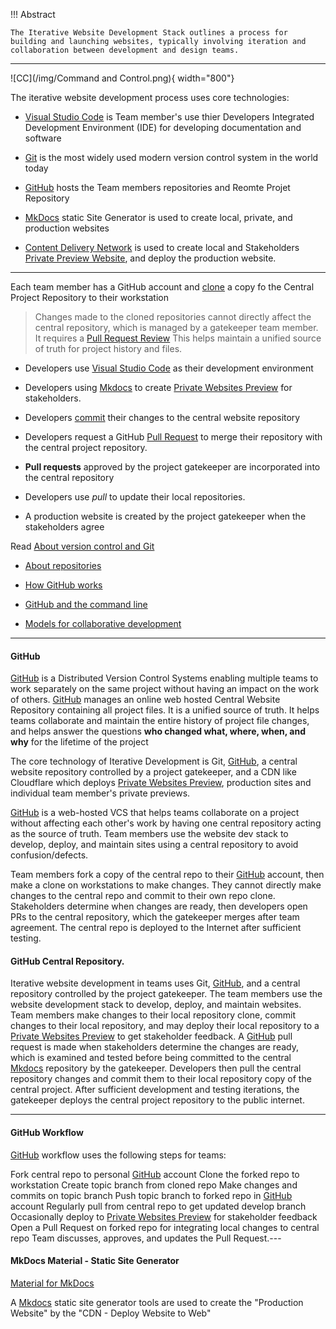 
!!! Abstract 

	The Iterative Website Development Stack outlines a process for building and launching websites, typically involving iteration and collaboration between development and design teams.

---


![CC](/img/Command and Control.png){ width="800"}


The iterative website development process uses core technologies:

- [Visual Studio Code](vscode.md) is Team member's use thier Developers Integrated Development Environment (IDE) for developing documentation and software
  
- [Git](git.md) is the most widely used modern version control system in the world today

- [GitHub](github.md) hosts the Team members repositories and Reomte Projet Repository

- [MkDocs](mkdocs.md) static Site Generator is used to create local, private, and production websites

- [Content Delivery Network](deploy.md) is used to create local and Stakeholders [Private Preview Website](preview.md), and deploy the production website.

---

Each team member has a GitHub account and [clone](git.md#clone) a copy fo the Central Project Repository to their workstation


  >Changes made to the cloned repositories cannot directly affect the central repository, which is managed by a gatekeeper team member. It requires a [Pull Request Review](https://docs.github.com/en/pull-requests/collaborating-with-pull-requests/reviewing-changes-in-pull-requests/about-pull-request-reviews) This helps maintain a unified source of truth for project history and files.

- Developers use [Visual Studio Code](vscode.md) as their development environment
  
- Developers using [Mkdocs](https://www.mkdocs.org) to create [Private Websites Preview](preview.md) for stakeholders.

- Developers [commit](git.md#commit) their changes to the central website repository

- Developers request a GitHub [Pull Request](https://docs.github.com/en/pull-requests/collaborating-with-pull-requests/reviewing-changes-in-pull-requests/about-pull-request-reviews) to merge their repository with the central project repository.

- **Pull requests** approved by the project gatekeeper are incorporated into the central repository

- Developers use *pull* to update their local repositories.

- A production website is created by the project gatekeeper when the stakeholders agree


Read [About version control and Git](https://docs.github.com/en/get-started/using-git/about-git#about-version-control-and-git) 

- [About repositories](https://docs.github.com/en/get-started/using-git/about-git#about-repositories)

- [How GitHub works](https://docs.github.com/en/get-started/using-git/about-git#how-github-works)

- [GitHub and the command line](https://docs.github.com/en/get-started/using-git/about-git#github-and-the-command-line)

- [Models for collaborative development](https://docs.github.com/en/get-started/using-git/about-git#about-version-control-and-git)

---

#### GitHub

[GitHub](github.md) is a Distributed Version Control Systems enabling multiple teams to work separately on the same project without having an impact on the work of others. [GitHub](github.md) manages an online web hosted Central Website Repository containing all project files. It is a unified source of truth. It helps teams collaborate and maintain the entire history of project file changes, and helps answer the questions **who changed what, where, when, and why** for the lifetime of the project

The core technology of Iterative Development is Git, [GitHub](github.md), a central website repository controlled by a project gatekeeper, and a CDN like Cloudflare which deploys [Private Websites Preview](preview.md), production sites and individual team member's private previews.

[GitHub](github.md) is a web-hosted VCS that helps teams collaborate on a project without affecting each other's work by having one central repository acting as the source of truth. Team members use the website dev stack to develop, deploy, and maintain sites using a central repository to avoid confusion/defects.

Team members fork a copy of the central repo to their [GitHub](github.md) account, then make a clone on workstations to make changes. They cannot directly make changes to the central repo and commit to their own repo clone. Stakeholders determine when changes are ready, then developers open PRs to the central repository, which the gatekeeper merges after team agreement. The central repo is deployed to the Internet after sufficient testing.

#### GitHub Central Repository.  

Iterative website development in teams uses Git, [GitHub](github.md), and a central repository controlled by the project gatekeeper. The team members use the website development stack to develop, deploy, and maintain websites. Team members make changes to their local repository clone, commit changes to their local repository, and may deploy their local repository to a [Private Websites Preview](preview.md) to get stakeholder feedback. A [GitHub](github.md) pull request is made when stakeholders determine the changes are ready, which is examined and tested before being committed to the central [Mkdocs](https://www.mkdocs.org) repository by the gatekeeper. Developers then pull the central repository changes and commit them to their local repository copy of the central project. After sufficient development and testing iterations, the gatekeeper deploys the central project repository to the public internet.

---

#### GitHub Workflow

[GitHub](github.md) workflow uses the following steps for teams:

Fork central repo to personal [GitHub](github.md) account
Clone the forked repo to workstation
Create topic branch from cloned repo
Make changes and commits on topic branch
Push topic branch to forked repo in [GitHub](github.md) account
Regularly pull from central repo to get updated develop branch
Occasionally deploy to [Private Websites Preview](preview.md) for stakeholder feedback
Open a Pull Request on forked repo for integrating local changes to central repo
Team discusses, approves, and updates the Pull Request.---

#### MkDocs Material - Static Site Generator

[Material for MkDocs](https://squidfunk.github.io/mkdocs-material/)

  
A [Mkdocs](https://www.mkdocs.org) static site generator tools are used to create the "Production Website" by the "CDN - Deploy Website to Web"


